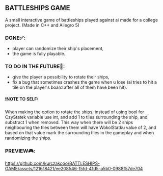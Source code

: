 ## BATTLESHIPS GAME
A small interactive game of battleships played against ai made for a college project. (Made in C++ and Allegro 5)

### DONE✅:
- player can randomize their ship's placement,
- the game is fully playable.

### TO DO IN THE FUTURE📝:
- give the player a possibility to rotate their ships,
- fix a bug that sometimes crashes the game when u lose (ai tries to hit a tile on the player's board after all of them have been hit).

#### ❗NOTE TO SELF: 
When making the option to rotate the ships, instead of using bool for CzyStatek variable use int, and add 1 to tiles surrounding the ship, and substract 1 when removed. This way when there will be 2 ships neighbouring the tiles between them will have WokolStatku value of 2, and based on that value mark the surrounding tiles in the gameplay and when randomizing the ships.


### PREVIEW🎮:
https://github.com/kurczakooo/BATTLESHIPS-GAME/assets/121618421/ee208546-f5fd-41d5-a5b0-0988f57de704

